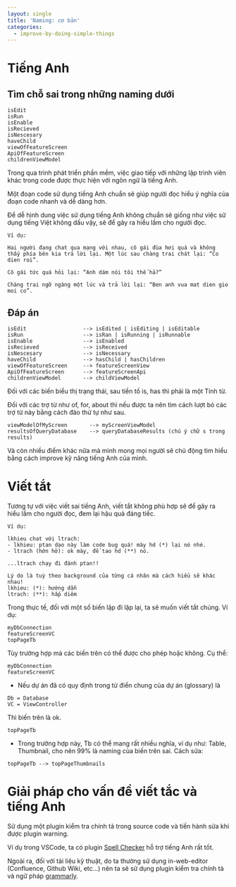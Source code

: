 ```yaml
---
layout: single
title: 'Naming: cơ bản'
categories:
  - improve-by-doing-simple-things
---
```


# Tiếng Anh

## Tìm chỗ sai trong những naming dưới

```
isEdit
isRun
isEnable
isRecieved
isNescesary
haveChild
viewOfFeatureScreen
ApiOfFeatureScreen
childrenViewModel
```

Trong qua trình phát triển phần mềm, việc giao tiếp với những lập trình viên khác trong code được thực hiện với ngôn ngữ là tiếng Anh.

Một đoạn code sử dụng tiếng Anh chuẩn sẽ giúp người đọc hiểu ý nghĩa của đoạn code nhanh và dễ dàng hơn.

Để dễ hình dung việc sử dụng tiếng Anh không chuẩn sẽ giống như việc sử dụng tiếng Việt không dấu vậy, sẽ để gây ra hiểu lầm cho người đọc.

```
Ví dụ:

Hai người đang chat qua mạng với nhau, cô gái đùa hơi quá và không thấy phía bên kia trả lời lại. Một lúc sau chàng trai chát lại: “Co dien roi”.

Cô gái tức quá hỏi lại: “Anh dám nói tôi thế hả?”

Chàng trai ngỡ ngàng một lúc và trả lời lại: “Ben anh vua mat dien gio moi co”.
```

## Đáp án

```
isEdit                  --> isEdited | isEditing | isEditable
isRun                   --> isRan | isRunning | isRunnable
isEnable                --> isEnabled
isRecieved              --> isReceived
isNescesary             --> isNecessary
haveChild               --> hasChild | hasChildren
viewOfFeatureScreen     --> featureScreenView
ApiOfFeatureScreen      --> featureScreenApi
childrenViewModel       --> childViewModel
```

Đối với các biến biểu thị trạng thái, sau tiền tố is, has thì phải là một Tính từ.

Đối với các trợ từ như of, for, about thì nếu được ta nên tìm cách lượt bỏ các trợ từ này bằng cách đảo thứ tự như sau.

```
viewModelOfMyScreen       --> myScreenViewModel
resultsOfQueryDatabase    --> queryDatabaseResults (chú ý chữ s trong results)
```

Và còn nhiều điểm khác nữa mà mình mong mọi người sẽ chủ động tìm hiểu bằng cách improve kỹ năng tiếng Anh của mình.

# Viết tắt

Tương tự với việc viết sai tiếng Anh, viết tắt không phù hợp sẽ để gây ra hiểu lầm cho người đọc, đem lại hậu quả đáng tiếc.

```
Ví dụ:

lkhieu chat với ltrach:
- lkhieu: ptan dạo này làm code bug quá! mày hd (*) lại nó nhé.
- ltrach (hớn hở): ok mày, để tao hd (**) nó.

...ltrach chạy đi đánh ptan!!

Lý do là tuỳ theo background của từng cá nhân mà cách hiểu sẽ khác nhau!
lkhieu: (*): hướng dẫn
ltrach: (**): hấp diêm
```

Trong thực tế, đối với một số biến lặp đi lặp lại, ta sẽ muốn viết tắt chúng. Ví dụ:

```
myDbConnection
featureScreenVC
topPageTb
```

Tùy trường hợp mà các biến trên có thể được cho phép hoặc không. Cụ thể:

```
myDbConnection
featureScreenVC
```

- Nếu dự án đã có quy định trong từ điển chung của dự án (glossary) là

```
Db = Database
VC = ViewController
```

Thì biến trên là ok.

```
topPageTb
```

- Trong trường hợp này, Tb có thể mang rất nhiều nghĩa, ví dụ như: Table, Thumbnail, cho nên 99% là naming của biến trên sai. Cách sửa:

```
topPageTb --> topPageThumbnails
```

# Giải pháp cho vấn đề viết tắc và tiếng Anh

Sử dụng một plugin kiểm tra chính tả trong source code và tiến hành sửa khi được plugin warning.

Ví dụ trong VSCode, ta có plugin [Spell Checker][spell-checker] hỗ trợ tiếng Anh rất tốt.

Ngoài ra, đối với tài liệu kỹ thuật, do ta thường sử dụng in-web-editor (Confluence, Github Wiki, etc...) nên ta sẽ sử dụng plugin kiểm tra chính tả và ngữ pháp [grammarly][grammarly].

[spell-checker]: https://marketplace.visualstudio.com/items?itemName=streetsidesoftware.code-spell-checker
[grammarly]: https://www.grammarly.com/
